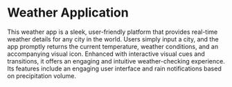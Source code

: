 <h1>Weather Application</h1>
<p>This weather app is a sleek, user-friendly platform that provides real-time weather details for any city in the world. Users simply input a city, and the app promptly returns the current temperature, weather conditions, and an accompanying visual icon. Enhanced with interactive visual cues and transitions, it offers an engaging and intuitive weather-checking experience. Its features include an engaging user interface and rain notifications based on precipitation volume.</p>
